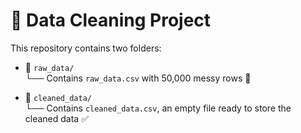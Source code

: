 # 📁 Data Cleaning Project

This repository contains two folders:

- 📂 `raw_data/`  
  └── Contains `raw_data.csv` with 50,000 messy rows 🐛

- 📂 `cleaned_data/`  
  └── Contains `cleaned_data.csv`, an empty file ready to store the cleaned data ✅
